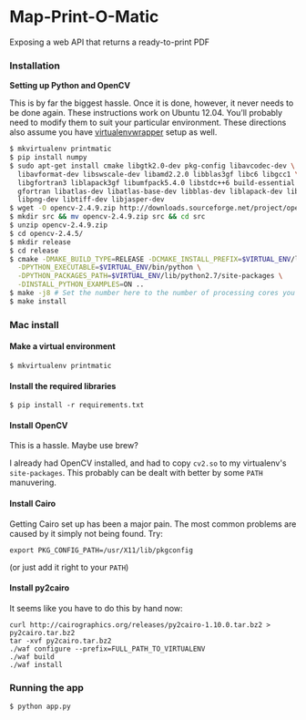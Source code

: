 # Map-Print-O-Matic

Exposing a web API that returns a ready-to-print PDF

### Installation

**Setting up Python and OpenCV**

This is by far the biggest hassle. Once it is done, however, it never needs to
be done again. These instructions work on Ubuntu 12.04. You’ll probably need to
modify them to suit your particular environment. These directions also assume
you have [virtualenvwrapper](http://virtualenvwrapper.readthedocs.org/en/latest/)
setup as well.

```bash
$ mkvirtualenv printmatic
$ pip install numpy
$ sudo apt-get install cmake libgtk2.0-dev pkg-config libavcodec-dev \
  libavformat-dev libswscale-dev libamd2.2.0 libblas3gf libc6 libgcc1 \
  libgfortran3 liblapack3gf libumfpack5.4.0 libstdc++6 build-essential \
  gfortran libatlas-dev libatlas-base-dev libblas-dev liblapack-dev libjpeg-dev \
  libpng-dev libtiff-dev libjasper-dev
$ wget -O opencv-2.4.9.zip http://downloads.sourceforge.net/project/opencvlibrary/opencv-unix/2.4.9/opencv-2.4.9.zip?r=http%3A%2F%2Fopencv.org%2Fdownloads.html&ts=1403558615&use_mirror=softlayer-dal
$ mkdir src && mv opencv-2.4.9.zip src && cd src
$ unzip opencv-2.4.9.zip
$ cd opencv-2.4.5/
$ mkdir release
$ cd release
$ cmake -DMAKE_BUILD_TYPE=RELEASE -DCMAKE_INSTALL_PREFIX=$VIRTUAL_ENV/local/ \
  -DPYTHON_EXECUTABLE=$VIRTUAL_ENV/bin/python \
  -DPYTHON_PACKAGES_PATH=$VIRTUAL_ENV/lib/python2.7/site-packages \
  -DINSTALL_PYTHON_EXAMPLES=ON ..
$ make -j8 # Set the number here to the number of processing cores you have
$ make install
```

### Mac install

#### Make a virtual environment

    $ mkvirtualenv printmatic

#### Install the required libraries

    $ pip install -r requirements.txt

#### Install OpenCV

This is a hassle. Maybe use brew?

I already had OpenCV installed, and had to copy `cv2.so` to my virtualenv's
`site-packages`. This probably can be dealt with better by some `PATH`
manuvering.

#### Install Cairo

Getting Cairo set up has been a major pain. The most common problems are caused
by it simply not being found. Try:

    export PKG_CONFIG_PATH=/usr/X11/lib/pkgconfig

(or just add it right to your `PATH`)

#### Install py2cairo

It seems like you have to do this by hand now:

    curl http://cairographics.org/releases/py2cairo-1.10.0.tar.bz2 > py2cairo.tar.bz2
    tar -xvf py2cairo.tar.bz2
    ./waf configure --prefix=FULL_PATH_TO_VIRTUALENV
    ./waf build
    ./waf install

### Running the app

    $ python app.py


